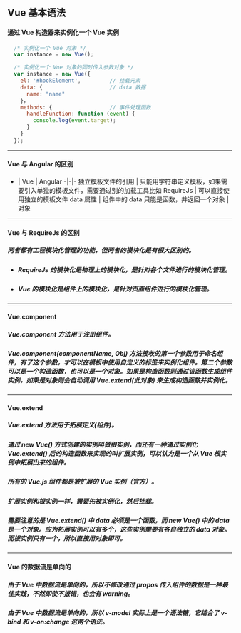 ## Vue 基本语法
#### 通过 Vue 构造器来实例化一个 Vue 实例
```javascript
  /* 实例化一个 Vue 对象 */
  var instance = new Vue();

  /* 实例化一个 Vue 对象的同时传入参数对象 */
  var instance = new Vue({
    el: '#hookElement',         // 挂载元素
    data: {                     // data 数据
      name: "name"
    }，
    methods: {                  // 事件处理函数
      handleFunction: function (event) {
        console.log(event.target);
      }
    }
  });
````




---
#### Vue 与 Angular 的区别

- | Vue | Angular
-|-|-
独立模板文件的引用 | 只能用字符串定义模板，如果需要引入单独的模板文件，需要通过别的加载工具比如 RequireJs | 可以直接使用独立的模板文件
data 属性 | 组件中的 data 只能是函数，并返回一个对象 | 对象





---
#### Vue 与 RequireJs 的区别
##### 两者都有工程模块化管理的功能，但两者的模块化是有很大区别的。
- ##### RequireJs 的模块化是物理上的模块化，是针对各个文件进行的模块化管理。
- ##### Vue 的模块化是组件上的模块化，是针对页面组件进行的模块化管理。




---
#### Vue.component
##### Vue.component 方法用于注册组件。
##### Vue.component(componentName, Obj) 方法接收的第一个参数用于命名组件，有了这个参数，才可以在模板中使用自定义的标签来实例化组件。第二个参数可以是一个构造函数，也可以是一个对象。如果是构造函数则通过该函数生成组件实例，如果是对象则会自动调用 Vue.extend(此对象) 来生成构造函数并实例化。





---
#### Vue.extend
##### Vue.extend 方法用于拓展定义(组件)。
##### 通过 new Vue() 方式创建的实例叫做根实例，而还有一种通过实例化 Vue.extend() 后的构造函数来实现的叫扩展实例，可以认为是一个从 Vue 根实例中拓展出来的组件。
##### 所有的 Vue.js 组件都是被扩展的 Vue 实例（官方）。
##### 扩展实例和根实例一样，需要先被实例化，然后挂载。
##### 需要注意的是 Vue.extend() 中 data 必须是一个函数，而 new Vue() 中的 data 是一个对象。应为拓展实例可以有多个，这些实例需要有各自独立的 data 对象。而根实例只有一个，所以直接用对象即可。



---
#### Vue 的数据流是单向的
##### 由于 Vue 中数据流是单向的，所以不修改通过 propos 传入组件的数据是一种最佳实践，不然即使不报错，也会有 warning。
##### 由于 Vue 中数据流是单向的，所以 v-model 实际上是一个语法糖，它结合了 v-bind 和 v-on:change 这两个语法。
